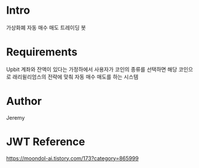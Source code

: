 # Intro
가상화폐 자동 매수 매도 트레이딩 봇

# Requirements
Upbit 계좌와 잔액이 있다는 가정하에서
사용자가 코인의 종류를 선택하면
해당 코인으로 래리윌리엄스의 전략에 맞춰
자동 매수 매도를 하는 시스템

# Author
Jeremy

# JWT Reference
https://moondol-ai.tistory.com/173?category=865999